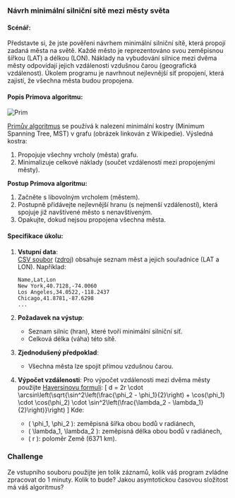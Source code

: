 ﻿### **Návrh minimální silniční sítě mezi městy světa**


#### Scénář:
Představte si, že jste pověřeni návrhem minimální silniční sítě, která propojí zadaná města na světě. Každé město je reprezentováno svou zeměpisnou šířkou (LAT) a délkou (LON). Náklady na vybudování silnice mezi dvěma městy odpovídají jejich vzdálenosti vzdušnou čarou (geografická vzdálenost). Úkolem programu je navrhnout nejlevnější síť propojení, která zajistí, že všechna města budou propojena.

#### Popis Primova algoritmu:
![Prim](https://upload.wikimedia.org/wikipedia/commons/9/9b/PrimAlgDemo.gif)

[Primův algoritmus](https://en.wikipedia.org/wiki/Prim%27s_algorithm) se používá k nalezení minimální kostry (Minimum Spanning Tree, MST) v grafu (obrázek linkován z Wikipedie). Výsledná kostra:
1. Propojuje všechny vrcholy (města) grafu.
2. Minimalizuje celkové náklady (součet vzdáleností mezi propojenými městy).

**Postup Primova algoritmu:**
1. Začněte s libovolným vrcholem (městem).
2. Postupně přidávejte nejlevnější hranu (s nejmenší vzdáleností), která spojuje již navštívené město s nenavštíveným.
3. Opakujte, dokud nejsou propojena všechna města.

#### Specifikace úkolu:

1. **Vstupní data**:  
   [CSV soubor](worldcities.csv) ([zdroj](https://simplemaps.com/data/world-cities)) obsahuje seznam měst a jejich souřadnice (LAT a LON). Například:
   ```
   Name,Lat,Lon
   New York,40.7128,-74.0060
   Los Angeles,34.0522,-118.2437
   Chicago,41.8781,-87.6298
   ...
   ```

2. **Požadavek na výstup**:
   - Seznam silnic (hran), které tvoří minimální silniční síť.
   - Celková délka (váha) této sítě.

3. **Zjednodušený předpoklad**:
   - Všechna města lze spojit přímou vzdušnou čarou.

4. **Výpočet vzdálenosti**:
   Pro výpočet vzdálenosti mezi dvěma městy použijte [Haversinovu formuli](https://en.wikipedia.org/wiki/Haversine_formula):
   \[
   d = 2r \cdot \arcsin\left(\sqrt{\sin^2\left(\frac{\phi_2 - \phi_1}{2}\right) + \cos(\phi_1) \cdot \cos(\phi_2) \cdot \sin^2\left(\frac{\lambda_2 - \lambda_1}{2}\right)}\right)
   \]
   Kde:
   - \( \phi_1, \phi_2 \): zeměpisná šířka obou bodů v radiánech,
   - \( \lambda_1, \lambda_2 \): zeměpisná délka obou bodů v radiánech,
   - \( r \): poloměr Země (6371 km).


### Challenge
Ze vstupního souboru použijte jen tolik záznamů, kolik váš program zvládne zpracovat do 1 minuty. Kolik to bude? Jakou asymtotickou časovou složitost má váš algoritmus?